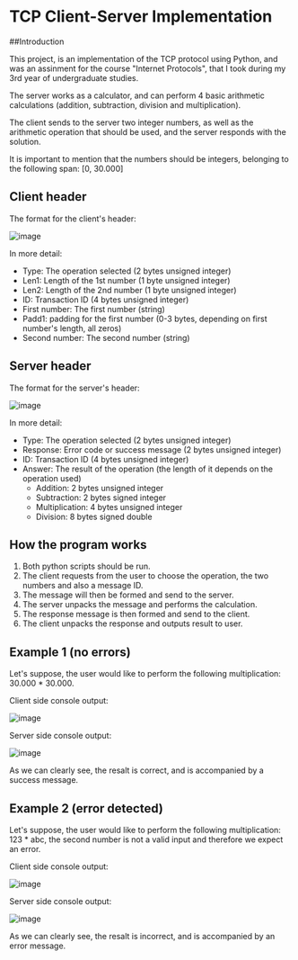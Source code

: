 # TCP Client-Server Implementation

##Introduction

This project, is an implementation of the TCP protocol using Python, and was an assinment for the course "Internet Protocols", that I took during my 3rd year of undergraduate studies.

The server works as a calculator, and can perform 4 basic arithmetic calculations 
(addition, subtraction, division and multiplication). 

The client sends to the server  two integer numbers, as well as the arithmetic operation that should be used, and the server responds with the solution.

It is important to mention that the numbers should be integers, belonging to the following span: [0, 30.000]

## Client header

The format for the client's header:

![image](https://user-images.githubusercontent.com/26886095/155854397-4e27f97f-69e0-40be-b6c2-4202fca24f98.png)

In more detail:

- Type: The operation selected (2 bytes unsigned integer)
- Len1: Length of the 1st number (1 byte unsigned integer)
- Len2: Length of the 2nd number (1 byte unsigned integer)
- ID: Transaction ID (4 bytes unsigned integer)
- First number: The first number (string)
- Padd1: padding for the first number (0-3 bytes, depending on first number's length, all zeros)
- Second number: The second number (string)

## Server header

The format for the server's header:

![image](https://user-images.githubusercontent.com/26886095/155854705-7659b4d7-f783-4318-903c-cdcb580ad1ca.png)

In more detail:

- Type: The operation selected (2 bytes unsigned integer)
- Response: Error code or success message (2 bytes unsigned integer)
- ID: Transaction ID (4 bytes unsigned integer)
- Answer: The result of the operation (the length of it depends on the operation used)
  - Addition: 2 bytes unsigned integer
  - Subtraction: 2 bytes signed integer
  - Multiplication: 4 bytes unsigned integer
  - Division: 8 bytes signed double
 
## How the program works

1) Both python scripts should be run.
2) The client requests from the user to choose the operation, the two numbers and also a message ID.
3) The message will then be formed and send to the server.
4) The server unpacks the message and performs the calculation.
5) The response message is then formed and send to the client.
6) The client unpacks the response and outputs result to user.

## Example 1 (no errors)

Let's suppose, the user would like to perform the following multiplication: 30.000 * 30.000.

Client side console output:

![image](https://user-images.githubusercontent.com/26886095/155856438-963f3f51-8984-4182-8b73-f998c0ef38e1.png)

Server side console output:

![image](https://user-images.githubusercontent.com/26886095/155856440-d4b9cb63-723b-4437-a4d9-7c130caab8df.png)

As we can clearly see, the resalt is correct, and is accompanied by a success message.

## Example 2 (error detected)

Let's suppose, the user would like to perform the following multiplication: 123 * abc, the second number is not a valid input and therefore we expect an error.

Client side console output:

![image](https://user-images.githubusercontent.com/26886095/155856548-59b4d8b0-4aa7-4e48-b343-e690c12dc783.png)

Server side console output:

![image](https://user-images.githubusercontent.com/26886095/155856553-b246ed35-f2b7-414b-b731-80e80ac171f1.png)

As we can clearly see, the resalt is incorrect, and is accompanied by an error message.
